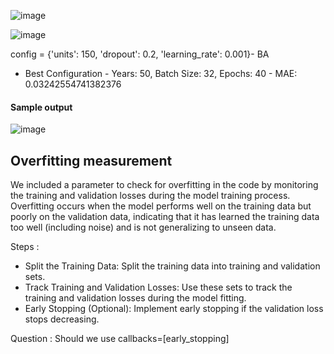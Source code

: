 ![image](https://github.com/user-attachments/assets/336b3903-6dc9-4fd6-a993-285c3118e8a3)

![image](https://github.com/user-attachments/assets/cfe1150b-30cd-4f97-babb-2f8ac0350b3e)

config = {'units': 150, 'dropout': 0.2, 'learning_rate': 0.001}- BA
- Best Configuration - Years: 50, Batch Size: 32, Epochs: 40 - MAE: 0.03242554741382376

#### Sample output
![image](https://github.com/user-attachments/assets/97d40e75-4a51-488d-822d-7e4855c8964a)

## Overfitting measurement

We included a parameter to check for overfitting in the code by monitoring the training and validation losses during the model training process. Overfitting occurs when the model performs well on the training data but poorly on the validation data, indicating that it has learned the training data too well (including noise) and is not generalizing to unseen data.

Steps :

- Split the Training Data: Split the training data into training and validation sets.
- Track Training and Validation Losses: Use these sets to track the training and validation losses during the model fitting.
- Early Stopping (Optional): Implement early stopping if the validation loss stops decreasing.


Question : Should we use callbacks=[early_stopping]
